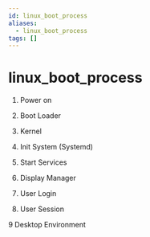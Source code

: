 ```yaml
---
id: linux_boot_process
aliases:
  - linux_boot_process
tags: []
---
```


# linux_boot_process

1. Power on

2. Boot Loader

3. Kernel

4. Init System (Systemd)

5. Start Services

6. Display Manager

7. User Login

8. User Session

9 Desktop Environment
